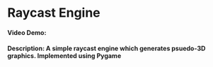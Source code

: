 # Raycast Engine
#### Video Demo:  <URL HERE>
#### Description: A simple raycast engine which generates psuedo-3D graphics. Implemented using Pygame
